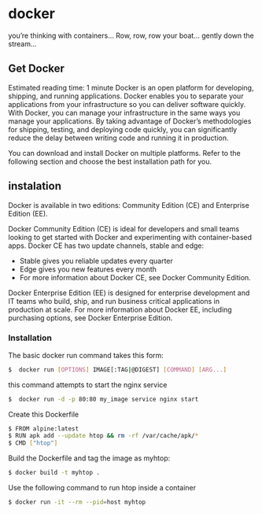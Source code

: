 # docker
you’re thinking with containers... Row, row, row your boat... gently down the stream...

## Get Docker
Estimated reading time: 1 minute
Docker is an open platform for developing, shipping, and running applications. Docker enables you to separate your applications from your infrastructure so you can deliver software quickly. With Docker, you can manage your infrastructure in the same ways you manage your applications. By taking advantage of Docker’s methodologies for shipping, testing, and deploying code quickly, you can significantly reduce the delay between writing code and running it in production.

You can download and install Docker on multiple platforms. Refer to the following section and choose the best installation path for you.
## instalation 
Docker is available in two editions: Community Edition (CE) and Enterprise Edition (EE).

Docker Community Edition (CE) is ideal for developers and small teams looking to get started with Docker and experimenting with container-based apps. Docker CE has two update channels, stable and edge:

- Stable gives you reliable updates every quarter
- Edge gives you new features every month
- For more information about Docker CE, see Docker Community Edition.

Docker Enterprise Edition (EE) is designed for enterprise development and IT teams who build, ship, and run business critical applications in production at scale. For more information about Docker EE, including purchasing options, see Docker Enterprise Edition.
### Installation
The basic docker run command takes this form:

```sh
$  docker run [OPTIONS] IMAGE[:TAG|@DIGEST] [COMMAND] [ARG...]
```

this command attempts to start the nginx service
```sh
$  docker run -d -p 80:80 my_image service nginx start
```
Create this Dockerfile
```sh
$ FROM alpine:latest
$ RUN apk add --update htop && rm -rf /var/cache/apk/*
$ CMD ["htop"]
```
Build the Dockerfile and tag the image as myhtop:
```sh
$ docker build -t myhtop .
```
Use the following command to run htop inside a container
```sh
$ docker run -it --rm --pid=host myhtop
```



